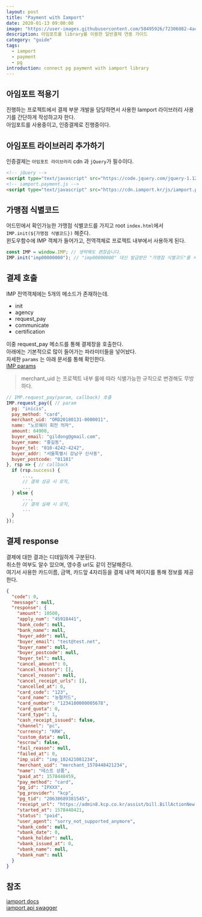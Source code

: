 ```yaml
---
layout: post
title: "Payment with Iamport"
date: 2020-01-13 09:00:00
image: "https://user-images.githubusercontent.com/58495926/72306082-4accb200-36b9-11ea-9ec8-1c4205ac58d1.png"
description: 아임포트를 library를 이용한 일반결제 연동 가이드
category: "guide"
tags:
  - iamport
  - payment
  - pg
introduction: connect pg payment with iamport library
---
```


## 아임포트 적용기

진행하는 프로젝트에서 결제 부분 개발을 담당하면서 사용한 Iamport 라이브러리 사용기를 간단하게 작성하고자 한다.  
아임포트를 사용중이고, 인증결제로 진행중이다.

## 아임포트 라이브러리 추가하기

인증결제는 `아임포트 라이브러리` cdn 과 `jQuery`가 필수이다.
```html
<!-- jQuery -->
<script type="text/javascript" src="https://code.jquery.com/jquery-1.12.4.min.js" ></script>
<!-- iamport.payment.js -->
<script type="text/javascript" src="https://cdn.iamport.kr/js/iamport.payment-1.1.5.js"></script>
```

## 가맹점 식별코드
어드민에서 확인가능한 가맹점 식별코드를 가지고
root `index.html`에서 `IMP.init(${가맹점 식별코드})` 해준다.  
윈도우함수에 IMP 객체가 들어가고, 전역객체로 프로젝트 내부에서 사용하게 된다.

```js
const IMP = window.IMP; // 생략해도 괜찮습니다.
IMP.init("imp00000000"); // "imp00000000" 대신 발급받은 "가맹점 식별코드"를 사용합니다.
```

## 결제 호출
IMP 전역객체에는 5개의 메소드가 존재하는데.
- init
- agency
- request_pay
- communicate
- certification

이중 request_pay 메소드를 통해 결제창을 호출한다.  
아래에는 기본적으로 많이 들어가는 파라미터들을 넣어놨다.  
자세한 `params` 는 아래 문서를 통해 확인한다.  
[IMP params](https://docs.iamport.kr/tech/imp#param)

> merchant_uid 는 프로젝트 내부 룰에 따라 식별가능한 규칙으로 변경해도 무방하다.

```js
// IMP.request_pay(param, callback) 호출
IMP.request_pay({ // param
  pg: "inicis",
  pay_method: "card",
  merchant_uid: "ORD20180131-0000011",
  name: "노르웨이 회전 의자",
  amount: 64900,
  buyer_email: "gildong@gmail.com",
  buyer_name: "홍길동",
  buyer_tel: "010-4242-4242",
  buyer_addr: "서울특별시 강남구 신사동",
  buyer_postcode: "01181"
}, rsp => { // callback
  if (rsp.success) {
      ...,
      // 결제 성공 시 로직,
      ...
  } else {
      ...,
      // 결제 실패 시 로직,
      ...
  }
});
```

## 결제 response
결제에 대한 결과는 디테일하게 구분된다.  
취소한 여부도 알수 있으며, 영수증 url도 같이 전달해준다.  
여기서 사용한 카드이름, 금액, 카드앞 4자리등을 결제 내역 페이지를 통해 정보를 제공한다.

```json
{
  "code": 0,
  "message": null,
  "response": {
    "amount": 10500,
    "apply_num": "45918441",
    "bank_code": null,
    "bank_name": null,
    "buyer_addr": null,
    "buyer_email": "test@test.net",
    "buyer_name": null,
    "buyer_postcode": null,
    "buyer_tel": null,
    "cancel_amount": 0,
    "cancel_history": [],
    "cancel_reason": null,
    "cancel_receipt_urls": [],
    "cancelled_at": 0,
    "card_code": "123",
    "card_name": "농협카드",
    "card_number": "1234100000005678",
    "card_quota": 0,
    "card_type": 1,
    "cash_receipt_issued": false,
    "channel": "pc",
    "currency": "KRW",
    "custom_data": null,
    "escrow": false,
    "fail_reason": null,
    "failed_at": 0,
    "imp_uid": "imp_102421081234",
    "merchant_uid": "merchant_1578448421234",
    "name": "테스트 상품",
    "paid_at": 1578448459,
    "pay_method": "card",
    "pg_id": "IPXXX",
    "pg_provider": "kcp",
    "pg_tid": "20638689381545",
    "receipt_url": "https://admin8.kcp.co.kr/assist/bill.BillActionNew.do?cmd=card_bill&tno=20638689381545&order_no=imp_102421081234&trade_mony=10500",
    "started_at": 1578448421,
    "status": "paid",
    "user_agent": "sorry_not_supported_anymore",
    "vbank_code": null,
    "vbank_date": 0,
    "vbank_holder": null,
    "vbank_issued_at": 0,
    "vbank_name": null,
    "vbank_num": null
  }
}
```

## 참조
[iamport docs](https://docs.iamport.kr/implementation/payment)  
[iamport api swagger](https://api.iamport.kr)